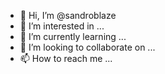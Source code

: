 - 👋 Hi, I’m @sandroblaze
- 👀 I’m interested in ...
- 🌱 I’m currently learning ...
- 💞️ I’m looking to collaborate on ...
- 📫 How to reach me ...

<!---
sandroblaze/sandroblaze is a ✨ special ✨ repository because its `README.md` (this file) appears on your GitHub profile.
You can click the Preview link to take a look at your changes.
--->
